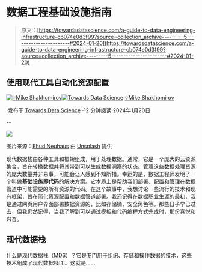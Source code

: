 # 数据工程基础设施指南

> 原文：[https://towardsdatascience.com/a-guide-to-data-engineering-infrastructure-cb074e0d3f99?source=collection_archive---------5-----------------------#2024-01-20](https://towardsdatascience.com/a-guide-to-data-engineering-infrastructure-cb074e0d3f99?source=collection_archive---------5-----------------------#2024-01-20)

## 使用现代工具自动化资源配置

[](https://mshakhomirov.medium.com/?source=post_page---byline--cb074e0d3f99--------------------------------)[![💡Mike Shakhomirov](../Images/bc6895c7face3244d488feb97ba0f68e.png)](https://mshakhomirov.medium.com/?source=post_page---byline--cb074e0d3f99--------------------------------)[](https://towardsdatascience.com/?source=post_page---byline--cb074e0d3f99--------------------------------)[![Towards Data Science](../Images/a6ff2676ffcc0c7aad8aaf1d79379785.png)](https://towardsdatascience.com/?source=post_page---byline--cb074e0d3f99--------------------------------) [💡Mike Shakhomirov](https://mshakhomirov.medium.com/?source=post_page---byline--cb074e0d3f99--------------------------------)

·发布于 [Towards Data Science](https://towardsdatascience.com/?source=post_page---byline--cb074e0d3f99--------------------------------) ·12 分钟阅读·2024年1月20日

--

![](../Images/9cc6d3f789ddc67f30dece40ff6ce671.png)

图片来源：[Ehud Neuhaus](https://unsplash.com/@paramir?utm_source=medium&utm_medium=referral) 由 [Unsplash](https://unsplash.com/?utm_source=medium&utm_medium=referral) 提供

现代数据栈由各种工具和框架组成，用于处理数据。通常，它是一个庞大的云资源集合，旨在转换数据并将其带到可以生成数据洞察的状态。管理这些数据处理资源的庞大数量并非易事，可能会让人感到不知所措。幸运的是，数据工程师发明了一个叫做**基础设施即代码**的解决方案。它本质上是帮助我们部署、配置和管理在数据管道中可能需要的所有资源的代码。在这个故事中，我想讨论一些流行的技术和现有框架，旨在简化资源配置和数据管道部署。我还记得在数据职业生涯的最初，我是通过网页用户界面部署数据资源的，比如存储桶、安全角色等。那些日子早已过去，但我仍然记得，当我了解到可以通过模板和代码编程方式完成时，那份喜悦和兴奋。

## 现代数据栈

什么是现代数据栈（MDS）？它是专门用于组织、存储和操作数据的技术，这些技术组成了现代数据栈[1]。这就是……
